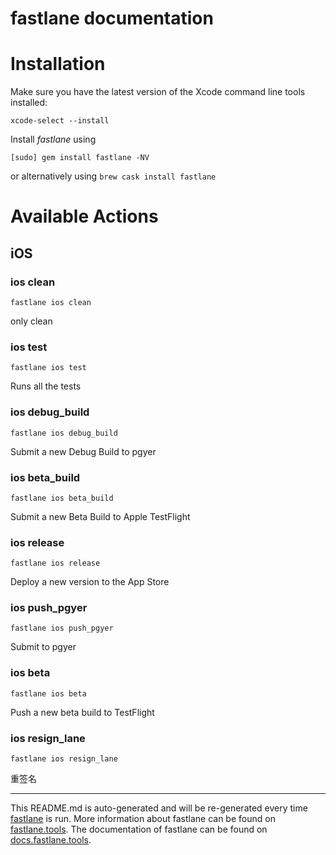 fastlane documentation
================
# Installation

Make sure you have the latest version of the Xcode command line tools installed:

```
xcode-select --install
```

Install _fastlane_ using
```
[sudo] gem install fastlane -NV
```
or alternatively using `brew cask install fastlane`

# Available Actions
## iOS
### ios clean
```
fastlane ios clean
```
only clean
### ios test
```
fastlane ios test
```
Runs all the tests
### ios debug_build
```
fastlane ios debug_build
```
Submit a new Debug Build to pgyer
### ios beta_build
```
fastlane ios beta_build
```
Submit a new Beta Build to Apple TestFlight
### ios release
```
fastlane ios release
```
Deploy a new version to the App Store
### ios push_pgyer
```
fastlane ios push_pgyer
```
Submit to pgyer
### ios beta
```
fastlane ios beta
```
Push a new beta build to TestFlight
### ios resign_lane
```
fastlane ios resign_lane
```
重签名

----

This README.md is auto-generated and will be re-generated every time [fastlane](https://fastlane.tools) is run.
More information about fastlane can be found on [fastlane.tools](https://fastlane.tools).
The documentation of fastlane can be found on [docs.fastlane.tools](https://docs.fastlane.tools).
